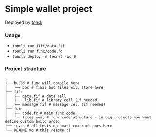 # Simple wallet project

Deployed by [toncli](https://github.com/disintar/toncli)

### Usage

- `toncli run fift/data.fif`
- `toncli run func/code.fc`
- `toncli deploy -n tesnet -wc 0`

### Project structure

```
.
├── build # func will compile here
│   └── boc # final boc files will store here
├── fift
│   ├── data.fif # data cell
│   ├──  lib.fif # library cell (if needed)
│   ├── message.fif # message cell (if needed)
├── func
│   ├── code.fc # main func code
│   └── files.yaml # func code structure - in big projects you want define custom build orded
├── tests # all tests on smart contract goes here
└── README.md # this readme :)
```



